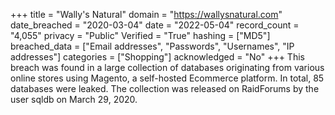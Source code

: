 +++
title = "Wally&#x27;s Natural"
domain = "https://wallysnatural.com"
date_breached = "2020-03-04"
date = "2022-05-04"
record_count = "4,055"
privacy = "Public"
Verified = "True"
hashing = ["MD5"]
breached_data = ["Email addresses", "Passwords", "Usernames", "IP addresses"]
categories = ["Shopping"]
acknowledged = "No"
+++
This breach was found in a large collection of databases originating from various online stores using Magento, a self-hosted Ecommerce platform. In total, 85 databases were leaked. The collection was released on RaidForums by the user sqldb on March 29, 2020.

